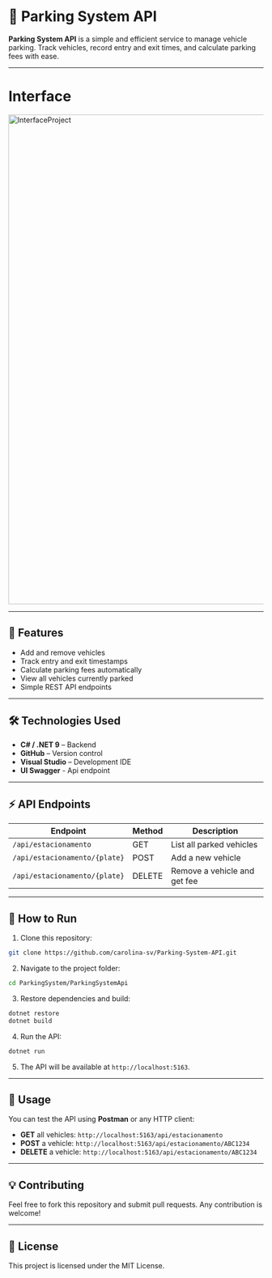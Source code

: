 
# 🚗 Parking System API

**Parking System API** is a simple and efficient  service to manage vehicle parking. Track vehicles, record entry and exit times, and calculate parking fees with ease.

---

# Interface

<img width="883" height="968" alt="InterfaceProject" src="https://github.com/user-attachments/assets/dd16cd46-a30c-40a2-b1ba-4a4dc75675d0" />

---

## 🔹 Features

- Add and remove vehicles
- Track entry and exit timestamps
- Calculate parking fees automatically
- View all vehicles currently parked
- Simple REST API endpoints

---

## 🛠️ Technologies Used

- **C# / .NET 9** – Backend
- **GitHub** – Version control
- **Visual Studio** – Development IDE
- **UI Swagger** - Api endpoint

---

## ⚡ API Endpoints

| Endpoint               | Method | Description                     |
|------------------------|--------|---------------------------------|
| `/api/estacionamento`  | GET    | List all parked vehicles        |
| `/api/estacionamento/{plate}` | POST   | Add a new vehicle             |
| `/api/estacionamento/{plate}` | DELETE | Remove a vehicle and get fee  |

---

## 🚀 How to Run

1. Clone this repository:

```bash
git clone https://github.com/carolina-sv/Parking-System-API.git
````

2. Navigate to the project folder:

```bash
cd ParkingSystem/ParkingSystemApi
```

3. Restore dependencies and build:

```bash
dotnet restore
dotnet build
```

4. Run the API:

```bash
dotnet run
```

5. The API will be available at `http://localhost:5163`.

---

## 📝 Usage

You can test the API using **Postman** or any HTTP client:

* **GET** all vehicles: `http://localhost:5163/api/estacionamento`
* **POST** a vehicle: `http://localhost:5163/api/estacionamento/ABC1234`
* **DELETE** a vehicle: `http://localhost:5163/api/estacionamento/ABC1234`

---

## 💡 Contributing

Feel free to fork this repository and submit pull requests. Any contribution is welcome!

---

## 📜 License

This project is licensed under the MIT License.
